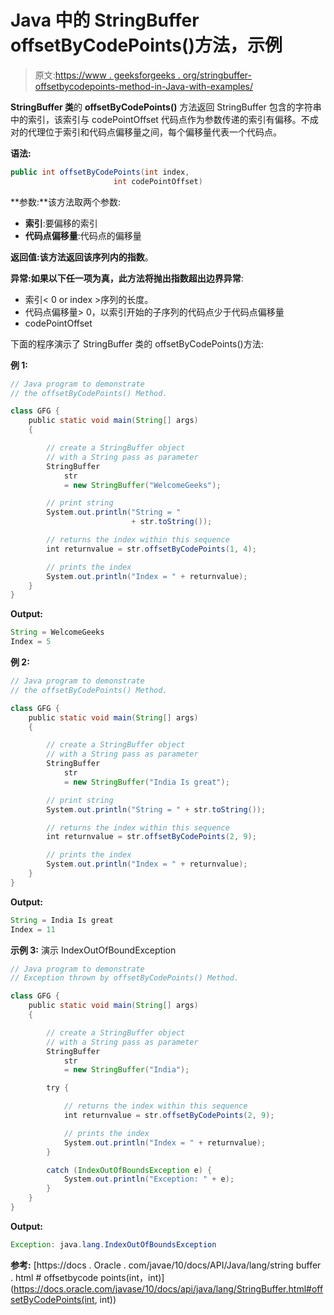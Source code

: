 # Java 中的 StringBuffer offsetByCodePoints()方法，示例

> 原文:[https://www . geeksforgeeks . org/stringbuffer-offsetbycodepoints-method-in-Java-with-examples/](https://www.geeksforgeeks.org/stringbuffer-offsetbycodepoints-method-in-java-with-examples/)

**StringBuffer 类**的 **offsetByCodePoints()** 方法返回 StringBuffer 包含的字符串中的索引，该索引与 codePointOffset 代码点作为参数传递的索引有偏移。不成对的代理位于索引和代码点偏移量之间，每个偏移量代表一个代码点。

**语法:**

```java
public int offsetByCodePoints(int index,
                       int codePointOffset)
```

**参数:**该方法取两个参数:

*   **索引**:要偏移的索引
*   **代码点偏移量**:代码点的偏移量

**返回值:**该方法返回**该序列内的指数**。

**异常:**如果以下任一项为真，此方法将抛出**指数超出边界异常**:

*   索引< 0 or index >序列的长度。
*   代码点偏移量> 0，以索引开始的子序列的代码点少于代码点偏移量
*   codePointOffset

下面的程序演示了 StringBuffer 类的 offsetByCodePoints()方法:

**例 1:**

```java
// Java program to demonstrate
// the offsetByCodePoints() Method.

class GFG {
    public static void main(String[] args)
    {

        // create a StringBuffer object
        // with a String pass as parameter
        StringBuffer
            str
            = new StringBuffer("WelcomeGeeks");

        // print string
        System.out.println("String = "
                           + str.toString());

        // returns the index within this sequence
        int returnvalue = str.offsetByCodePoints(1, 4);

        // prints the index
        System.out.println("Index = " + returnvalue);
    }
}
```

**Output:**

```java
String = WelcomeGeeks
Index = 5

```

**例 2:**

```java
// Java program to demonstrate
// the offsetByCodePoints() Method.

class GFG {
    public static void main(String[] args)
    {

        // create a StringBuffer object
        // with a String pass as parameter
        StringBuffer
            str
            = new StringBuffer("India Is great");

        // print string
        System.out.println("String = " + str.toString());

        // returns the index within this sequence
        int returnvalue = str.offsetByCodePoints(2, 9);

        // prints the index
        System.out.println("Index = " + returnvalue);
    }
}
```

**Output:**

```java
String = India Is great
Index = 11

```

**示例 3:** 演示 IndexOutOfBoundException

```java
// Java program to demonstrate
// Exception thrown by offsetByCodePoints() Method.

class GFG {
    public static void main(String[] args)
    {

        // create a StringBuffer object
        // with a String pass as parameter
        StringBuffer
            str
            = new StringBuffer("India");

        try {

            // returns the index within this sequence
            int returnvalue = str.offsetByCodePoints(2, 9);

            // prints the index
            System.out.println("Index = " + returnvalue);
        }

        catch (IndexOutOfBoundsException e) {
            System.out.println("Exception: " + e);
        }
    }
}
```

**Output:**

```java
Exception: java.lang.IndexOutOfBoundsException

```

**参考:**
[https://docs . Oracle . com/javae/10/docs/API/Java/lang/string buffer . html # offsetbycode points(int，int)](https://docs.oracle.com/javase/10/docs/api/java/lang/StringBuffer.html#offsetByCodePoints(int, int))